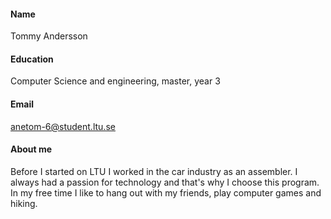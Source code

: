 #### Name
Tommy Andersson
#### Education
Computer Science and engineering, master, year 3
#### Email
anetom-6@student.ltu.se
#### About me
Before I started on LTU I worked in the car industry as an assembler. 
I always had a passion for technology and that's why I choose this program. 
In my free time I like to hang out with my friends, play computer games and hiking.
